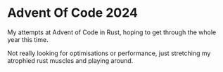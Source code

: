 # Advent Of Code 2024

My attempts at Advent of Code in Rust, hoping to get through the whole year this time.

Not really looking for optimisations or performance, just stretching my atrophied rust muscles and playing around.
